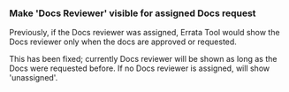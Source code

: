 ### Make 'Docs Reviewer' visible for assigned Docs request

Previously, if the Docs reviewer was assigned, Errata Tool would show the
Docs reviewer only when the docs are approved or requested.

This has been fixed; currently Docs reviewer will be shown as long as the
Docs were requested before. If no Docs reviewer is assigned, will show
'unassigned'.

